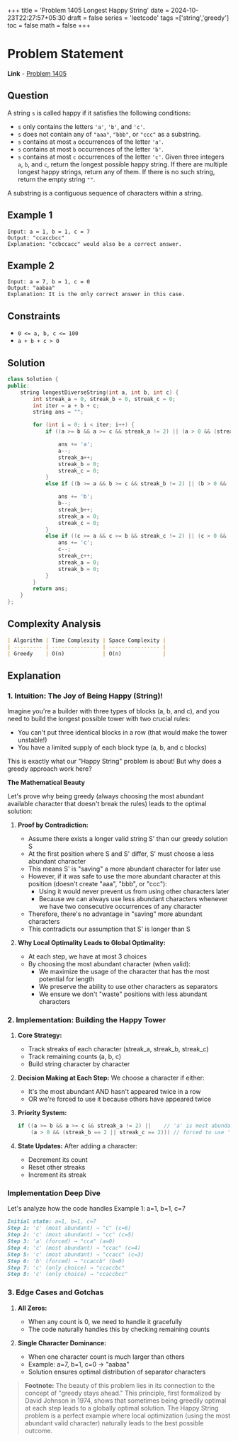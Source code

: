 +++
title = 'Problem 1405 Longest Happy String'
date = 2024-10-23T22:27:57+05:30
draft = false
series = 'leetcode'
tags =['string','greedy']
toc = false
math = false
+++

# Problem Statement

**Link** - [Problem 1405](https://leetcode.com/problems/longest-happy-string/description/)

## Question

A string `s` is called happy if it satisfies the following conditions:

- `s` only contains the letters `'a'`, `'b'`, and `'c'`.
- `s` does not contain any of `"aaa"`, `"bbb"`, or `"ccc"` as a substring.
- `s` contains at most `a` occurrences of the letter `'a'`.
- `s` contains at most `b` occurrences of the letter `'b'`.
- `s` contains at most `c` occurrences of the letter `'c'`.
  Given three integers `a`, `b`, and `c`, return the longest possible happy string. If there are multiple longest happy strings, return any of them. If there is no such string, return the empty string `""`.

A substring is a contiguous sequence of characters within a string.

## Example 1

```
Input: a = 1, b = 1, c = 7
Output: "ccaccbcc"
Explanation: "ccbccacc" would also be a correct answer.

```

## Example 2

```
Input: a = 7, b = 1, c = 0
Output: "aabaa"
Explanation: It is the only correct answer in this case.

```

## Constraints

- `0 <= a, b, c <= 100`
- `a + b + c > 0`

## Solution

```cpp
class Solution {
public:
    string longestDiverseString(int a, int b, int c) {
        int streak_a = 0, streak_b = 0, streak_c = 0;
        int iter = a + b + c;
        string ans = "";

        for (int i = 0; i < iter; i++) {
            if ((a >= b && a >= c && streak_a != 2) || (a > 0 && (streak_b == 2 || streak_c == 2))) {

                ans += 'a';
                a--;
                streak_a++;
                streak_b = 0;
                streak_c = 0;
            }
            else if ((b >= a && b >= c && streak_b != 2) || (b > 0 && (streak_c == 2 || streak_a == 2))) {

                ans += 'b';
                b--;
                streak_b++;
                streak_a = 0;
                streak_c = 0;
            }
            else if ((c >= a && c >= b && streak_c != 2) || (c > 0 && (streak_a == 2 || streak_b == 2))) {
                ans += 'c';
                c--;
                streak_c++;
                streak_a = 0;
                streak_b = 0;
            }
        }
        return ans;
    }
};
```

## Complexity Analysis

```markdown
| Algorithm | Time Complexity | Space Complexity |
| --------- | --------------- | ---------------- |
| Greedy    | O(n)            | O(n)             |
```

## Explanation

### 1. Intuition: The Joy of Being Happy (String)!

Imagine you're a builder with three types of blocks (a, b, and c), and you need to build the longest possible tower with two crucial rules:

- You can't put three identical blocks in a row (that would make the tower unstable!)
- You have a limited supply of each block type (a, b, and c blocks)

This is exactly what our "Happy String" problem is about! But why does a greedy approach work here?

**The Mathematical Beauty**

Let's prove why being greedy (always choosing the most abundant available character that doesn't break the rules) leads to the optimal solution:

1. **Proof by Contradiction:**

   - Assume there exists a longer valid string S' than our greedy solution S
   - At the first position where S and S' differ, S' must choose a less abundant character
   - This means S' is "saving" a more abundant character for later use
   - However, if it was safe to use the more abundant character at this position (doesn't create "aaa", "bbb", or "ccc"):
     - Using it would never prevent us from using other characters later
     - Because we can always use less abundant characters whenever we have two consecutive occurrences of any character
   - Therefore, there's no advantage in "saving" more abundant characters
   - This contradicts our assumption that S' is longer than S

2. **Why Local Optimality Leads to Global Optimality:**
   - At each step, we have at most 3 choices
   - By choosing the most abundant character (when valid):
     - We maximize the usage of the character that has the most potential for length
     - We preserve the ability to use other characters as separators
     - We ensure we don't "waste" positions with less abundant characters

### 2. Implementation: Building the Happy Tower

1. **Core Strategy:**

   - Track streaks of each character (streak_a, streak_b, streak_c)
   - Track remaining counts (a, b, c)
   - Build string character by character

2. **Decision Making at Each Step:**
   We choose a character if either:
   - It's the most abundant AND hasn't appeared twice in a row
   - OR we're forced to use it because others have appeared twice
3. **Priority System:**

   ```cpp
   if ((a >= b && a >= c && streak_a != 2) ||    // 'a' is most abundant
       (a > 0 && (streak_b == 2 || streak_c == 2))) // forced to use 'a'
   ```

4. **State Updates:**
   After adding a character:
   - Decrement its count
   - Reset other streaks
   - Increment its streak

### Implementation Deep Dive

Let's analyze how the code handles Example 1: a=1, b=1, c=7

```markdown
Initial state: a=1, b=1, c=7
Step 1: 'c' (most abundant) → "c" (c=6)
Step 2: 'c' (most abundant) → "cc" (c=5)
Step 3: 'a' (forced) → "cca" (a=0)
Step 4: 'c' (most abundant) → "ccac" (c=4)
Step 5: 'c' (most abundant) → "ccacc" (c=3)
Step 6: 'b' (forced) → "ccaccb" (b=0)
Step 7: 'c' (only choice) → "ccaccbc"
Step 8: 'c' (only choice) → "ccaccbcc"
```

### 3. Edge Cases and Gotchas

1. **All Zeros:**

   - When any count is 0, we need to handle it gracefully
   - The code naturally handles this by checking remaining counts

2. **Single Character Dominance:**
   - When one character count is much larger than others
   - Example: a=7, b=1, c=0 → "aabaa"
   - Solution ensures optimal distribution of separator characters

> **Footnote:** The beauty of this problem lies in its connection to the concept of "greedy stays ahead." This principle, first formalized by David Johnson in 1974, shows that sometimes being greedily optimal at each step leads to a globally optimal solution. The Happy String problem is a perfect example where local optimization (using the most abundant valid character) naturally leads to the best possible outcome.
